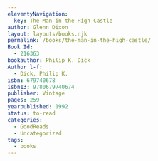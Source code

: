 ```yaml
---
eleventyNavigation:
  key: The Man in the High Castle
author: Glenn Dixon
layout: layouts/books.njk
permalink: /books/the-man-in-the-high-castle/
Book Id:
  - 216363
bookauthor: Philip K. Dick
Author l-f:
  - Dick, Philip K.
isbn: 679740678
isbn13: 9780679740674
publisher: Vintage
pages: 259
yearpublished: 1992
status: to-read
categories:
  - GoodReads
  - Uncategorized
tags:
  - books
---
```

